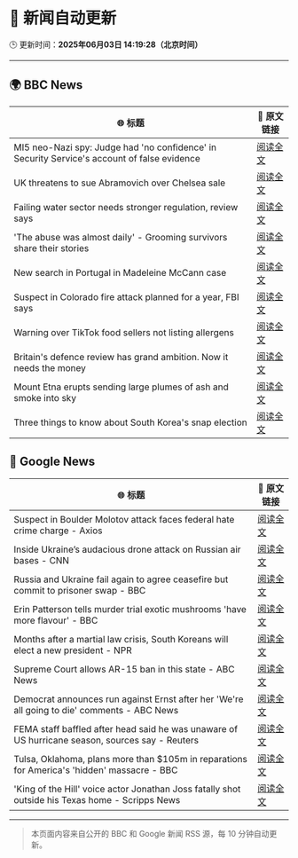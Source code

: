 # 🧠 新闻自动更新

🕒 更新时间：**2025年06月03日 14:19:28（北京时间）**

---

## 🌍 BBC News

| 🌐 标题 | 🔗 原文链接 |
|--------|-------------|
| MI5 neo-Nazi spy: Judge had 'no confidence' in Security Service's account of false evidence | [阅读全文](https://www.bbc.com/news/articles/cy0jdzngx2vo) |
| UK threatens to sue Abramovich over Chelsea sale | [阅读全文](https://www.bbc.com/news/articles/cvgn45d72eyo) |
| Failing water sector needs stronger regulation, review says | [阅读全文](https://www.bbc.com/news/articles/cz70g4vgdnxo) |
| 'The abuse was almost daily' - Grooming survivors share their stories | [阅读全文](https://www.bbc.com/news/articles/c62n72mj113o) |
| New search in Portugal in Madeleine McCann case | [阅读全文](https://www.bbc.com/news/articles/c5y8jmkr3j7o) |
| Suspect in Colorado fire attack planned for a year, FBI says | [阅读全文](https://www.bbc.com/news/articles/cy8ng0g4k2no) |
| Warning over TikTok food sellers not listing allergens | [阅读全文](https://www.bbc.com/news/articles/c9djwv3q6w9o) |
| Britain's defence review has grand ambition. Now it needs the money | [阅读全文](https://www.bbc.com/news/articles/cq547x5v1ego) |
| Mount Etna erupts sending large plumes of ash and smoke into sky | [阅读全文](https://www.bbc.com/news/articles/cy5e7vx2pk9o) |
| Three things to know about South Korea's snap election | [阅读全文](https://www.bbc.com/news/videos/c3rpz380vpdo) |

## 📰 Google News

| 🌐 标题 | 🔗 原文链接 |
|--------|-------------|
| Suspect in Boulder Molotov attack faces federal hate crime charge - Axios | [阅读全文](https://news.google.com/rss/articles/CBMigwFBVV95cUxQazJFazRFcWhjR3otX3QtNno0ZERfekR4T2hJX3NaeE1xX1ZNUUtkTW5KVV9pRmZ5c2dwN2lHY19yMEJvYWdKa3RxbEdUd2h5cVpHWjNwZXIxYzZISm1PbmdBeVBVOUlqYlU3YkxYQjluS3JWdlh6Vk1Ya1BSV0JJZkNXbw?oc=5) |
| Inside Ukraine’s audacious drone attack on Russian air bases - CNN | [阅读全文](https://news.google.com/rss/articles/CBMimgFBVV95cUxPOC1jVzNBVEhIbWFOZmZ1N0VLU256cUJsSE1Qc2VCWktHQkxOaEdJWlQxRTVfQU9CN3VkaGVmU2pWWE9OdWdiSVNOQWRtbEdTdEM3cG5aY2pyT2pPU2gxSFJZakVVMS1wYnZYNDlIS1R3VDBPWDBIRTg5bU5RTS10SjJ0dFkyWDg2Ujh1WEJUZTFJaXM0M1N4NFZ30gGfAUFVX3lxTFBCU1drSUVYbkRBM1dKUEE4ZXNIbk9rc1JTUVVQem9RLW44T3hxcWdZTTREcTVLakxFZXJGdlozSEdIQ2M4aTZvSW9QaFF5V25oaUVhSUdqTGUxQW5BVnU0T2RheUhQYzFXUHg5N01MbWVXR0RDakVWSEdaNWlWV1c5VTBjVkVwN2dUaVNSaXcwdkNHZkVZelRjVllJYzk3MA?oc=5) |
| Russia and Ukraine fail again to agree ceasefire but commit to prisoner swap - BBC | [阅读全文](https://news.google.com/rss/articles/CBMiWkFVX3lxTE8xQ3UwOExnZXp2SzlQQXlQZmFNX3RFWHlZUThrOEhGSHNLejBEVEc0U0hjSWxORjVyWV8zMDJKTF8wVjhVam56QXJ0MXNCaUpLU3BWM05UMklnd9IBX0FVX3lxTFAwbWxrU0RLNC1oLTZERnhFbjNJV1AyNVNUS0ttVnJIamNXdThNdEZHY1l6Q2pTajBKYnkzMkpnMmZITGtIWjhEMC1pdzlMeGMwUkFDT2VCMEdLZkpOX3Vn?oc=5) |
| Erin Patterson tells murder trial exotic mushrooms 'have more flavour' - BBC | [阅读全文](https://news.google.com/rss/articles/CBMiVEFVX3lxTE8zLW9kTjFlT1lyTmJzVFJ4b3czaU1ELWRzMXJzU28zNjN1ZjIxXzNfZk1VejM0Y19xaF80a05rZ0VaNHZqb2xjZWZPR0xPS1ZPektINA?oc=5) |
| Months after a martial law crisis, South Koreans will elect a new president - NPR | [阅读全文](https://news.google.com/rss/articles/CBMiggFBVV95cUxQMDgzQlFaSjdZNDN4UG9qYWZ3WFFiS254R0c2REwyTnAxUnJDRVVfdnBuUjBMQ0kxNEkxMzhMRHYwbWV6WFBGTHdrMkdITjh4RDBhdEFzT09fYXlYV09qU0lFMGVJUGJqQnlSZktlc3BLRU1hWXRfd194Mzd5c2lLVThR?oc=5) |
| Supreme Court allows AR-15 ban in this state - ABC News | [阅读全文](https://news.google.com/rss/articles/CBMilAFBVV95cUxPcGdJM1paMk1uMGh1ckd6elIxbWJPVktZdThPX256bzE0c25FT2RaMnNMZWRzUWxWdXRkMkpvTTBuVEJtV05HcDJmRlAxcEg1ek1WTWhYXzV5Y19VN1c0OUNHQkFuOWVtRURLU3BiNEg0R2MzM2FaN0JzekVkUDJqclZlMy1iTE43eUhNRW5ERU9iMEJG0gGaAUFVX3lxTE5MVTl0d1ZQWi1nMVNsTEQtUGE1YzZCSEZxSmZmR3dud0IyZmNfTjVpT0lPQzNneXh0SG8wb21sS282emVCR3cyS25nN0dFSnJCRTBia3FNY3dNQUp6a25SUjRTUjhtZUhxQ0ItX2kzNk9ZaFphSWk5VWRaTVdQOUJOODFVd3Fvdllwa1VEMlh3Y0NZLWZLbENiM0E?oc=5) |
| Democrat announces run against Ernst after her 'We're all going to die' comments - ABC News | [阅读全文](https://news.google.com/rss/articles/CBMinwFBVV95cUxPOEMxOEY3SjFITDVzMFdCLVRyaUFmMlJOVzJkVHhKMklWWTJfdkswbGdCQktEWUxybWtnVmY5X0hBN3prdWRNNm5Nd3JpQlp2NkJDRGNRYkk2YVRYVTFTeUwxcTNrQlE0Rjd1YmRZamFNdzRaWXd4Zi1aT293TmcwZDNGejZCbDZ4NzlCVTNOTUNMU2NHMlR1ODlzWF83TkHSAaQBQVVfeXFMTlJKTVk1Y0dLTzRtMVptTzNDdGg1MjBBYjFJVDJrOV9lVkRTSTh2bDBUbUhSc1owVG1hWVZha0Z5dFlVTmF2RHZJY2gxTnQyc0Y3a045eWNjQXExTGdkakptemV5QllxLUhyaGdOREs5ZGNQajFZckFFMk1VamxZN1MyUUEyZ2RBNlY1QklhQmNLSUNfV05zeThTMG9HekdCQWI1NlY?oc=5) |
| FEMA staff baffled after head said he was unaware of US hurricane season, sources say - Reuters | [阅读全文](https://news.google.com/rss/articles/CBMiwAFBVV95cUxNLXh2NXgxaU9CbkNfX2JXUHd0elljM3B6bkRSd2VZVHJoRURfM3VhTk9GYmFzMHdTX3JmR0hjNHhLNG9hcEtuRlQ3SVdoRGRWb3hJR2F0azlwZU5IaG0zXzRBR1VNbWRHSHJJVUp2Uno1VnB2NUJ0Nm55ZjVCaWpXcGpKSVJnbzFTVzhkT015enpHNlRjYUNqdU1sdkNaTUNyblB0QWV6TDRveWxEYy1pT2ZpOFVwVk1CUmNCODFQSFg?oc=5) |
| Tulsa, Oklahoma, plans more than $105m in reparations for America's 'hidden' massacre - BBC | [阅读全文](https://news.google.com/rss/articles/CBMiWkFVX3lxTE9rMXByN1ZwLWVfc1RUeEI1UERRZlVKNXRYT0ZNbjdtSVFUbllrT0x3bmRlU2dxeWZXTVl0T3VCM3lkSXhrdGNDVldYQTFMT1YxUHlTN3Z1V29Gd9IBX0FVX3lxTFBQeFE2TlBiWkZlemtDOWY2NTNITmM5V3RPMVdPcUNXelpqNVcwdG5fbGRlUE1BMzUxVy14NTF1bWx0QVc3WGM3RGpJQzVnX295cHZaQ19TWTlRTnV6SFdz?oc=5) |
| 'King of the Hill' voice actor Jonathan Joss fatally shot outside his Texas home - Scripps News | [阅读全文](https://news.google.com/rss/articles/CBMivAFBVV95cUxNYjJJNkhySU9XNDMycTd1MFZHMDFsSXp2TVB2M0tIWUk4a0J0YXdZZGZIMHF4a2xKSk1OclFoYW56S0tWRTVTR3dkWEZKZVJ4TmtlSTNJRHFINHJ6YU0yRnNQZVg4ZjlWTWZIZkROc3lzZzAxTUtVbGkxM2pmTmRjNXB2QU1wTXBGVHNaUlpwN0VmRW1ITW1haDhHb2hxdlNqMEpWUlNrVDVNeU5DMEVnMkROVUZZRF95ZmI1TA?oc=5) |

---
> 本页面内容来自公开的 BBC 和 Google 新闻 RSS 源，每 10 分钟自动更新。